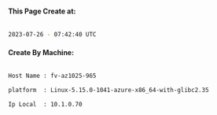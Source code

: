 
   
#### This Page Create at:

```bash

2023-07-26 - 07:42:40 UTC

```

#### Create By Machine:

```bash

Host Name : fv-az1025-965

platform  : Linux-5.15.0-1041-azure-x86_64-with-glibc2.35

Ip Local  : 10.1.0.70

```

